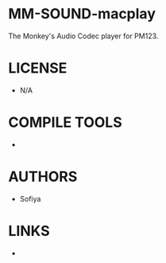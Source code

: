 MM-SOUND-macplay
================

The Monkey's Audio Codec player for PM123.


LICENSE
===============
* N/A

COMPILE TOOLS
===============
* 

AUTHORS
===============
* Sofiya

LINKS
===============
* 
